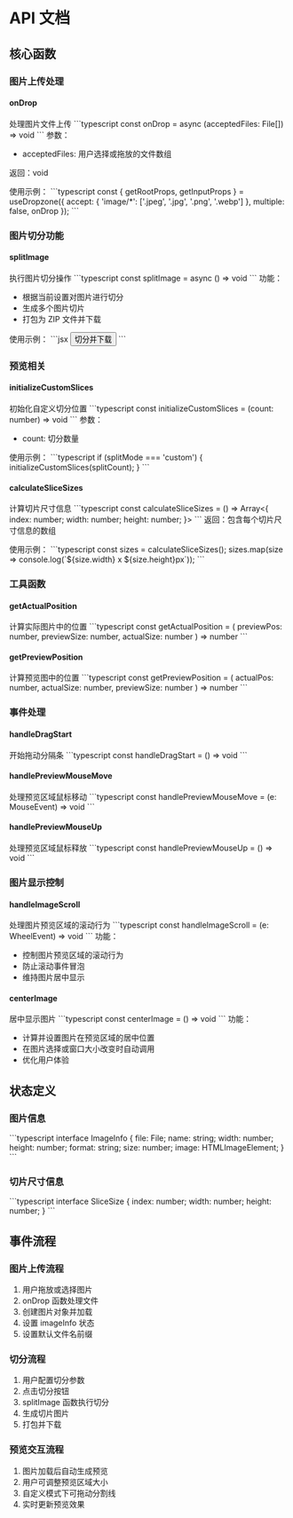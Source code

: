 # API 文档

## 核心函数

### 图片上传处理

#### onDrop
处理图片文件上传
\`\`\`typescript
const onDrop = async (acceptedFiles: File[]) => void
\`\`\`
参数：
- acceptedFiles: 用户选择或拖放的文件数组

返回：void

使用示例：
\`\`\`typescript
const { getRootProps, getInputProps } = useDropzone({
  accept: {
    'image/*': ['.jpeg', '.jpg', '.png', '.webp']
  },
  multiple: false,
  onDrop
});
\`\`\`

### 图片切分功能

#### splitImage
执行图片切分操作
\`\`\`typescript
const splitImage = async () => void
\`\`\`
功能：
- 根据当前设置对图片进行切分
- 生成多个图片切片
- 打包为 ZIP 文件并下载

使用示例：
\`\`\`jsx
<button onClick={splitImage}>切分并下载</button>
\`\`\`

### 预览相关

#### initializeCustomSlices
初始化自定义切分位置
\`\`\`typescript
const initializeCustomSlices = (count: number) => void
\`\`\`
参数：
- count: 切分数量

使用示例：
\`\`\`typescript
if (splitMode === 'custom') {
  initializeCustomSlices(splitCount);
}
\`\`\`

#### calculateSliceSizes
计算切片尺寸信息
\`\`\`typescript
const calculateSliceSizes = () => Array<{
  index: number;
  width: number;
  height: number;
}>
\`\`\`
返回：包含每个切片尺寸信息的数组

使用示例：
\`\`\`typescript
const sizes = calculateSliceSizes();
sizes.map(size => console.log(\`\${size.width} x \${size.height}px\`));
\`\`\`

### 工具函数

#### getActualPosition
计算实际图片中的位置
\`\`\`typescript
const getActualPosition = (
  previewPos: number,
  previewSize: number,
  actualSize: number
) => number
\`\`\`

#### getPreviewPosition
计算预览图中的位置
\`\`\`typescript
const getPreviewPosition = (
  actualPos: number,
  actualSize: number,
  previewSize: number
) => number
\`\`\`

### 事件处理

#### handleDragStart
开始拖动分隔条
\`\`\`typescript
const handleDragStart = () => void
\`\`\`

#### handlePreviewMouseMove
处理预览区域鼠标移动
\`\`\`typescript
const handlePreviewMouseMove = (e: MouseEvent) => void
\`\`\`

#### handlePreviewMouseUp
处理预览区域鼠标释放
\`\`\`typescript
const handlePreviewMouseUp = () => void
\`\`\`

### 图片显示控制

#### handleImageScroll
处理图片预览区域的滚动行为
\`\`\`typescript
const handleImageScroll = (e: WheelEvent) => void
\`\`\`
功能：
- 控制图片预览区域的滚动行为
- 防止滚动事件冒泡
- 维持图片居中显示

#### centerImage
居中显示图片
\`\`\`typescript
const centerImage = () => void
\`\`\`
功能：
- 计算并设置图片在预览区域的居中位置
- 在图片选择或窗口大小改变时自动调用
- 优化用户体验

## 状态定义

### 图片信息
\`\`\`typescript
interface ImageInfo {
  file: File;
  name: string;
  width: number;
  height: number;
  format: string;
  size: number;
  image: HTMLImageElement;
}
\`\`\`

### 切片尺寸信息
\`\`\`typescript
interface SliceSize {
  index: number;
  width: number;
  height: number;
}
\`\`\`

## 事件流程

### 图片上传流程
1. 用户拖放或选择图片
2. onDrop 函数处理文件
3. 创建图片对象并加载
4. 设置 imageInfo 状态
5. 设置默认文件名前缀

### 切分流程
1. 用户配置切分参数
2. 点击切分按钮
3. splitImage 函数执行切分
4. 生成切片图片
5. 打包并下载

### 预览交互流程
1. 图片加载后自动生成预览
2. 用户可调整预览区域大小
3. 自定义模式下可拖动分割线
4. 实时更新预览效果
